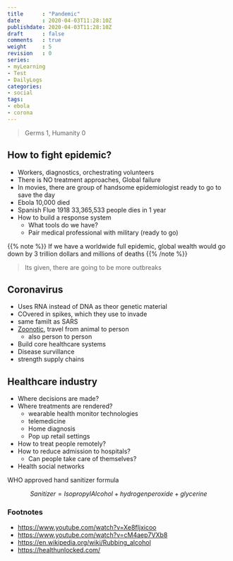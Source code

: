 ```yaml
---
title      : "Pandemic"
date       : 2020-04-03T11:28:10Z
publishdate: 2020-04-03T11:28:10Z
draft      : false
comments   : true
weight     : 5
revision   : 0
series:
- myLearning
- Test
- DailyLogs
categories:
- social
tags:
- ebola
- corona
---
```


> Germs 1, Humanity 0

## How to fight epidemic?

* Workers, diagnostics, orchestrating volunteers
* There is NO treatment approaches, Global failure
* In movies, there are group of handsome epidemiologist ready to go to save the day
* Ebola 10,000 died
* Spanish Flue 1918 33,365,533 people dies in 1 year
* How to build a response system
  * What tools do we have?
  * Pair medical professional with military (ready to go)

{{% note %}}
If we have a worldwide full epidemic, global wealth would go down by 3 trillion dollars and millions of deaths
{{% /note %}}

> Its given, there are going to be more outbreaks

## Coronavirus

* Uses RNA instead of DNA as theor genetic material
* COvered in spikes, which they use to invade
* same familt as SARS
* [Zoonotic](https://en.wikipedia.org/wiki/Zoonosis), travel from animal to person
  * also person to person
* Build core healthcare systems
* Disease survillance
* strength supply chains

## Healthcare industry

* Where decisions are made?
* Where treatments are rendered?
  * wearable health monitor technologies
  * telemedicine
  * Home diagnosis
  * Pop up retail settings
* How to treat people remotely?
* How to reduce admission to hospitals?
  * Can people take care of themselves?
* Health social networks

WHO approved hand sanitizer formula

$$
Sanitizer = Isopropyl Alcohol + hydrogenperoxide + glycerine
$$

### Footnotes

* https://www.youtube.com/watch?v=Xe8fIjxicoo
* https://www.youtube.com/watch?v=cM4aep7VXb8
* https://en.wikipedia.org/wiki/Rubbing_alcohol
* https://healthunlocked.com/
